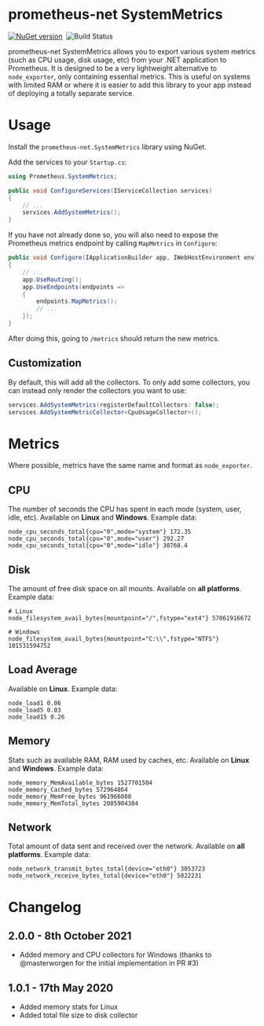 # prometheus-net SystemMetrics

[![NuGet version](http://img.shields.io/nuget/v/prometheus-net.SystemMetrics.svg)](https://www.nuget.org/packages/prometheus-net.SystemMetrics/)&nbsp;
![Build Status](https://img.shields.io/github/workflow/status/Daniel15/prometheus-net.SystemMetrics/Build)

prometheus-net SystemMetrics allows you to export various system metrics (such as CPU usage, disk usage, etc) from your .NET application to Prometheus. It is designed to be a very lightweight alternative to `node_exporter`, only containing essential metrics. This is useful on systems with limited RAM or where it is easier to add this library to your app instead of deploying a totally separate service.

# Usage

Install the `prometheus-net.SystemMetrics` library using NuGet.

Add the services to your `Startup.cs`:

```csharp
using Prometheus.SystemMetrics;

public void ConfigureServices(IServiceCollection services)
{
    // ...
    services.AddSystemMetrics();
}
```

If you have not already done so, you will also need to expose the Prometheus metrics endpoint by calling `MapMetrics` in `Configure`:

```csharp
public void Configure(IApplicationBuilder app, IWebHostEnvironment env)
{
    // ...
    app.UseRouting();
    app.UseEndpoints(endpoints =>
    {
        endpoints.MapMetrics();
        // ...
    });
}
```

After doing this, going to `/metrics` should return the new metrics.

## Customization

By default, this will add all the collectors. To only add some collectors, you can instead only render the collectors you want to use:

```csharp
services.AddSystemMetrics(registerDefaultCollectors: false);
services.AddSystemMetricCollector<CpuUsageCollector>();
```

# Metrics

Where possible, metrics have the same name and format as `node_exporter`.

## CPU

The number of seconds the CPU has spent in each mode (system, user, idle, etc). Available on **Linux** and **Windows**. Example data:

```
node_cpu_seconds_total{cpu="0",mode="system"} 172.35
node_cpu_seconds_total{cpu="0",mode="user"} 292.27
node_cpu_seconds_total{cpu="0",mode="idle"} 30760.4
```

## Disk

The amount of free disk space on all mounts. Available on **all platforms**. Example data:

```
# Linux
node_filesystem_avail_bytes{mountpoint="/",fstype="ext4"} 57061916672

# Windows
node_filesystem_avail_bytes{mountpoint="C:\\",fstype="NTFS"} 101531594752
```

## Load Average

Available on **Linux**. Example data:

```
node_load1 0.06
node_load5 0.03
node_load15 0.26
```

## Memory

Stats such as available RAM, RAM used by caches, etc. Available on **Linux** and **Windows**. Example data:

```
node_memory_MemAvailable_bytes 1527701504
node_memory_Cached_bytes 572964864
node_memory_MemFree_bytes 961966080
node_memory_MemTotal_bytes 2085904384
```

## Network

Total amount of data sent and received over the network. Available on **all platforms**. Example data:

```
node_network_transmit_bytes_total{device="eth0"} 3053723
node_network_receive_bytes_total{device="eth0"} 5822231
```

# Changelog

## 2.0.0 - 8th October 2021

* Added memory and CPU collectors for Windows (thanks to @masterworgen for the initial implementation in PR #3)

## 1.0.1 - 17th May 2020

* Added memory stats for Linux
* Added total file size to disk collector
